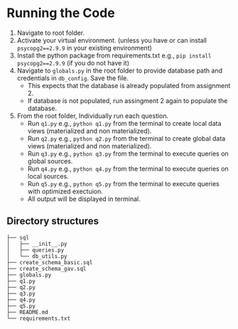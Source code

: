 # Running the Code

1. Navigate to root folder.
2. Activate your virtual environment. (unless you have or can install `psycopg2==2.9.9` in your existing environment)
3. Install the python package from requirements.txt e.g., `pip install psycopg2==2.9.9` (if you do not have it)
4. Navigate to `globals.py` in the root folder to provide database path and credentials in `db_config`. Save the file.
    - This expects that the database is already populated from assignment 2.
    - If database is not populated, run assingment 2 again to populate the database. 
5. From the root folder, Individually run each question.
    - Run `q1.py` e.g., `python q1.py` from the terminal to create local data views (materialized and non materialized).
    - Run `q2.py` e.g., `python q2.py` from the terminal to create global data views (materialized and non materialized).
    - Run `q3.py` e.g., `python q3.py` from the terminal to execute queries on global sources.
    - Run `q4.py` e.g., `python q4.py` from the terminal to execute queries on local sources.
    - Run `q5.py` e.g., `python q5.py` from the terminal to execute queries with optimized exectuion. 
    - All output will be displayed in terminal.

## Directory structures
    ├── sql
    │   ├── __init__.py
    │   ├── queries.py
	│   └── db_utils.py
    ├── create_schema_basic.sql
    ├── create_schema_gav.sql
    ├── globals.py
    ├── q1.py
    ├── q2.py
    ├── q3.py
    ├── q4.py
    ├── q5.py
    ├── README.md
    └── requirements.txt